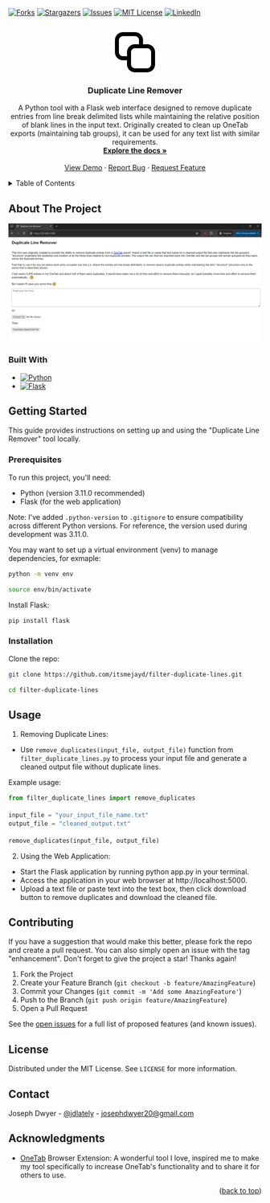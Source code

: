 <a name="readme-top"></a>
<!-- PROJECT SHIELDS -->
<!--
*** I'm using markdown "reference style" links for readability.
*** Reference links are enclosed in brackets [ ] instead of parentheses ( ).
*** See the bottom of this document for the declaration of the reference variables
*** for contributors-url, forks-url, etc. This is an optional, concise syntax you may use.
*** https://www.markdownguide.org/basic-syntax/#reference-style-links
-->
[![Forks][forks-shield]][forks-url]
[![Stargazers][stars-shield]][stars-url]
[![Issues][issues-shield]][issues-url]
[![MIT License][license-shield]][license-url]
[![LinkedIn][linkedin-shield]][linkedin-url]



<!-- PROJECT LOGO -->
<br />
<div align="center">
  <a href="https://github.com/itsmejayd/filter-duplicate-lines">
    <img src="images/logo.png" alt="Logo" width="80" height="80">
  </a>

<h3 align="center">Duplicate Line Remover</h3>

  <p align="center">
    A Python tool with a Flask web interface designed to remove duplicate entries from line break delimited lists while maintaining the relative position of blank lines in the input text. Originally created to clean up OneTab exports (maintaining tab groups), it can be used for any text list with similar requirements.
    <br />
    <a href="https://github.com/itsmejayd/filter-duplicate-lines"><strong>Explore the docs »</strong></a>
    <br />
    <br />
    <a href="https://github.com/itsmejayd/filter-duplicate-lines">View Demo</a>
    ·
    <a href="https://github.com/itsmejayd/filter-duplicate-lines/issues/new?labels=bug&template=bug-report---.md">Report Bug</a>
    ·
    <a href="https://github.com/itsmejayd/filter-duplicate-lines/issues/new?labels=enhancement&template=feature-request---.md">Request Feature</a>
  </p>
</div>



<!-- TABLE OF CONTENTS -->
<details>
  <summary>Table of Contents</summary>
  <ol>
    <li>
      <a href="#about-the-project">About The Project</a>
      <ul>
        <li><a href="#built-with">Built With</a></li>
      </ul>
    </li>
    <li>
      <a href="#getting-started">Getting Started</a>
      <ul>
        <li><a href="#prerequisites">Prerequisites</a></li>
        <li><a href="#installation">Installation</a></li>
      </ul>
    </li>
    <li><a href="#usage">Usage</a></li>
    <li><a href="#contributing">Contributing</a></li>
    <li><a href="#license">License</a></li>
    <li><a href="#contact">Contact</a></li>
    <li><a href="#acknowledgments">Acknowledgments</a></li>
  </ol>
</details>



<!-- ABOUT THE PROJECT -->
## About The Project

[![Product Name Screen Shot][product-screenshot]](https://github.com/itsmejayd/filter-duplicate-lines)



### Built With


* [![Python][Python.org]][Python-url]
* [![Flask][flask.palletsprojects.com]][Flask-url]



<!-- GETTING STARTED -->
## Getting Started

This guide provides instructions on setting up and using the "Duplicate Line Remover" tool locally.

### Prerequisites

To run this project, you'll need:
- Python (version 3.11.0 recommended)
- Flask (for the web application)

Note: I've added `.python-version` to `.gitignore` to ensure compatibility across different Python versions. For reference, the version used during development was 3.11.0.

You may want to set up a virtual environment (venv) to manage dependencies, for exmaple:
```sh
python -m venv env
```
```sh
source env/bin/activate
```

Install Flask:
```sh
pip install flask
```

### Installation

   Clone the repo:
   ```sh
   git clone https://github.com/itsmejayd/filter-duplicate-lines.git
   ```
   ```sh
   cd filter-duplicate-lines
   ```


<!-- USAGE EXAMPLES -->
## Usage

1. Removing Duplicate Lines:
  - Use `remove_duplicates(input_file, output_file)` function from `filter_duplicate_lines.py` to process your input file and generate a cleaned output file without duplicate lines.

  Example usage:
  ```python
  from filter_duplicate_lines import remove_duplicates

  input_file = "your_input_file_name.txt"
  output_file = "cleaned_output.txt"

  remove_duplicates(input_file, output_file)
  ```

2. Using the Web Application:

  - Start the Flask application by running python app.py in your terminal.
  - Access the application in your web browser at http://localhost:5000.
  - Upload a text file or paste text into the text box, then click download button to remove duplicates and download the cleaned file.




<!-- CONTRIBUTING -->
## Contributing

If you have a suggestion that would make this better, please fork the repo and create a pull request. You can also simply open an issue with the tag "enhancement".
Don't forget to give the project a star! Thanks again!

1. Fork the Project
2. Create your Feature Branch (`git checkout -b feature/AmazingFeature`)
3. Commit your Changes (`git commit -m 'Add some AmazingFeature'`)
4. Push to the Branch (`git push origin feature/AmazingFeature`)
5. Open a Pull Request

See the [open issues](https://github.com/itsmejayd/filter-duplicate-lines/issues) for a full list of proposed features (and known issues).



<!-- LICENSE -->
## License

Distributed under the MIT License. See `LICENSE` for more information.



<!-- CONTACT -->
## Contact

Joseph Dwyer - [@jdlately](https://twitter.com/jdlately) - josephdwyer20@gmail.com



<!-- ACKNOWLEDGMENTS -->
## Acknowledgments

* [OneTab](https://www.one-tab.com/) Browser Extension: A wonderful tool I love, inspired me to make my tool specifically to increase OneTab's functionality and to share it for others to use.


<p align="right">(<a href="#readme-top">back to top</a>)</p>

<!-- https://www.markdownguide.org/basic-syntax/#reference-style-links -->
[forks-shield]: https://img.shields.io/github/forks/itsmejayd/filter-duplicate-lines.svg?style=for-the-badge
[forks-url]: https://github.com/itsmejayd/filter-duplicate-lines/network/members
[stars-shield]: https://img.shields.io/github/stars/itsmejayd/filter-duplicate-lines.svg?style=for-the-badge
[stars-url]: https://github.com/itsmejayd/filter-duplicate-lines/stargazers
[issues-shield]: https://img.shields.io/github/issues/itsmejayd/filter-duplicate-lines.svg?style=for-the-badge
[issues-url]: https://github.com/itsmejayd/filter-duplicate-lines/issues
[license-shield]: https://img.shields.io/github/license/itsmejayd/filter-duplicate-lines.svg?style=for-the-badge
[license-url]: https://github.com/itsmejayd/filter-duplicate-lines/blob/master/LICENSE.txt
[linkedin-shield]: https://img.shields.io/badge/-LinkedIn-black.svg?style=for-the-badge&logo=linkedin&colorB=555
[linkedin-url]: https://linkedin.com/in/josephdwyer20
[product-screenshot]: images/flask_web_app.png
[Python.org]: https://img.shields.io/badge/Python-FFD43B?style=for-the-badge&logo=python&logoColor=blue
[Python-url]: https://www.python.org/
[Flask.palletsprojects.com]: https://img.shields.io/badge/Flask-000000?style=for-the-badge&logo=flask&logoColor=white
[Flask-url]: https://flask.palletsprojects.com/en/3.0.x/
